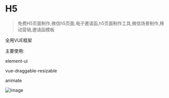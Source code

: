 # H5

> 免费H5页面制作,微信h5页面,电子邀请函,h5页面制作工具,微信场景制作,移动营销,邀请函模板

全用VUE框架

主要使用:

element-ui

vue-draggable-resizable

animate

![Image](https://raw.githubusercontent.com/adophper/H5Tool/master/20200112-225232%402x.png)
